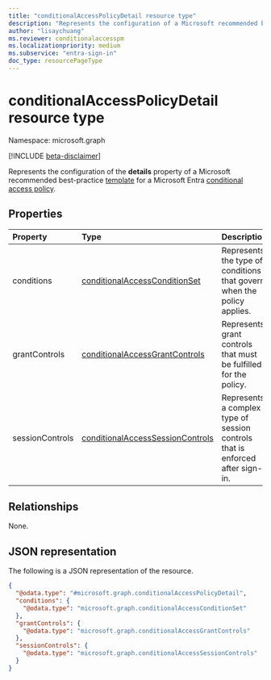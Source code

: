 ```yaml
---
title: "conditionalAccessPolicyDetail resource type"
description: "Represents the configuration of a Microsoft recommended best-practice template for a Microsoft Entra Conditional Access policy."
author: "lisaychuang"
ms.reviewer: conditionalaccesspm
ms.localizationpriority: medium
ms.subservice: "entra-sign-in"
doc_type: resourcePageType
---
```


# conditionalAccessPolicyDetail resource type

Namespace: microsoft.graph

[!INCLUDE [beta-disclaimer](../../includes/beta-disclaimer.md)]

Represents the configuration of the **details** property of a Microsoft recommended best-practice [template](../resources/conditionalaccesstemplate.md) for a Microsoft Entra [conditional access policy](../resources/conditionalaccesspolicy.md).

## Properties
|Property|Type|Description|
|:---|:---|:---|
|conditions|[conditionalAccessConditionSet](../resources/conditionalaccessconditionset.md)| Represents the type of conditions that govern when the policy applies. |
|grantControls|[conditionalAccessGrantControls](../resources/conditionalaccessgrantcontrols.md)| Represents grant controls that must be fulfilled for the policy. |
|sessionControls|[conditionalAccessSessionControls](../resources/conditionalaccesssessioncontrols.md)| Represents a complex type of session controls that is enforced after sign-in. |

## Relationships
None.

## JSON representation
The following is a JSON representation of the resource.
<!-- {
  "blockType": "resource",
  "@odata.type": "microsoft.graph.conditionalAccessPolicyDetail"
}
-->
``` json
{
  "@odata.type": "#microsoft.graph.conditionalAccessPolicyDetail",
  "conditions": {
    "@odata.type": "microsoft.graph.conditionalAccessConditionSet"
  },
  "grantControls": {
    "@odata.type": "microsoft.graph.conditionalAccessGrantControls"
  },
  "sessionControls": {
    "@odata.type": "microsoft.graph.conditionalAccessSessionControls"
  }
}
```
